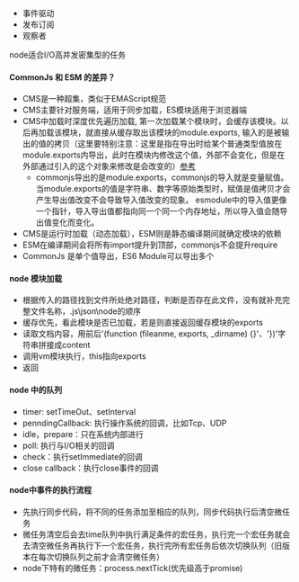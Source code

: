 - 事件驱动
- 发布订阅
- 观察者

node适合I/O高并发密集型的任务

#### CommonJs 和 ESM 的差异？

- CMS是一种超集，类似于EMAScript规范
- CMS主要针对服务端，适用于同步加载，ES模块适用于浏览器端
- CMS中加载时深度优先遍历加载, 第一次加载某个模块时，会缓存该模块。以后再加载该模块，就直接从缓存取出该模块的module.exports, 输入的是被输出的值的拷贝（这里要特别注意：这里是指在导出时给某个普通类型值放在module.exports内导出，此时在模块内修改这个值，外部不会变化，但是在外部通过引入的这个对象来修改是会改变的）[参考](https://javascript.ruanyifeng.com/nodejs/module.html)
  - commonjs导出的是module.exports，commonjs的导入就是变量赋值。当module.exports的值是字符串、数字等原始类型时，赋值是值拷贝才会产生导出值改变不会导致导入值改变的现象。 esmodule中的导入值更像一个指针，导入导出值都指向同一个同一个内存地址，所以导入值会随导出值变化而变化。
- CMS是运行时加载（动态加载），ESM则是静态编译期间就确定模块的依赖
- ESM在编译期间会将所有import提升到顶部，commonjs不会提升require
- CommonJs 是单个值导出，ES6 Module可以导出多个

#### node 模块加载

- 根据传入的路径找到文件所处绝对路径，判断是否存在此文件，没有就补充完整文件名称，.js\json\node的顺序
- 缓存优先，看此模块是否已加载，若是则直接返回缓存模块的exports
- 读取文档内容，用前后'(function (fileanme, exports, _dirname) {}'、'})'字符串拼接成content
- 调用vm模块执行，this指向exports
- 返回

#### node 中的队列

- timer: setTimeOut、setInterval
- penndingCallback: 执行操作系统的回调，比如Tcp、UDP
- idle，prepare：只在系统内部进行
- poll: 执行与I/O相关的回调
- check：执行setImmediate的回调
- close callback：执行close事件的回调

#### node中事件的执行流程

- 先执行同步代码，将不同的任务添加至相应的队列，同步代码执行后清空微任务
- 微任务清空后会去time队列中执行满足条件的宏任务，执行完一个宏任务就会去清空微任务再执行下一个宏任务，执行完所有宏任务后依次切换队列（旧版本在每次切换队列之前才会清空微任务）
- node下特有的微任务：process.nextTick(优先级高于promise)